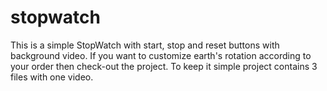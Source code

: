# stopwatch

This is a simple StopWatch with start, stop and reset buttons with background video. If you want to customize earth's rotation
according to your order then check-out the project.
To keep it simple project contains 3 files with one video.
